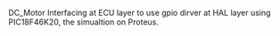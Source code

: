 DC_Motor Interfacing at ECU layer to use gpio dirver at HAL layer using PIC18F46K20, the simualtion on Proteus.
